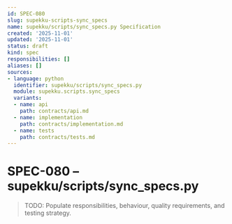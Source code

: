 ```yaml
---
id: SPEC-080
slug: supekku-scripts-sync_specs
name: supekku/scripts/sync_specs.py Specification
created: '2025-11-01'
updated: '2025-11-01'
status: draft
kind: spec
responsibilities: []
aliases: []
sources:
- language: python
  identifier: supekku/scripts/sync_specs.py
  module: supekku.scripts.sync_specs
  variants:
  - name: api
    path: contracts/api.md
  - name: implementation
    path: contracts/implementation.md
  - name: tests
    path: contracts/tests.md
---
```


# SPEC-080 – supekku/scripts/sync_specs.py

> TODO: Populate responsibilities, behaviour, quality requirements, and testing strategy.
